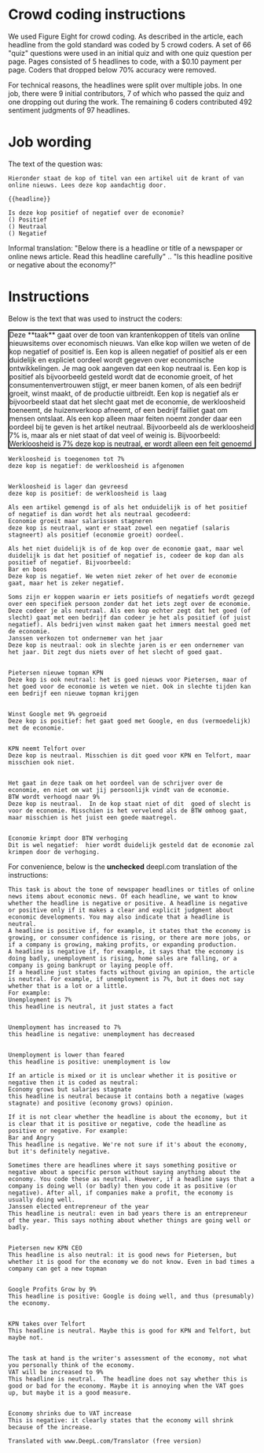 # Crowd coding instructions

We used Figure Eight for crowd coding. 
As described in the article, each headline from the gold standard was coded by 5 crowd coders.
A set of 66 "quiz" questions were used in an initial quiz and with one quiz question per page.
Pages consisted of 5 headlines to code, with a $0.10 payment per page. 
Coders that dropped below 70% accuracy were removed. 

For technical reasons, the headlines were split over multiple jobs. 
In one job, there were 9 initial contributors, 7 of which who passed the quiz and one dropping out during the work.
The remaining 6 coders contributed 492 sentiment judgments of 97 headlines. 

# Job wording

The text of the question was:

```
Hieronder staat de kop of titel van een artikel uit de krant of van online nieuws. Lees deze kop aandachtig door.

{{headline}}

Is deze kop positief of negatief over de economie?
() Positief
() Neutraal
() Negatief
```

Informal translation: "Below there is a headline or title of a newspaper or online news article. Read this headline carefully" .. "Is this headline positive or negative about the economy?"

# Instructions

Below is the text that was used to instruct the coders: 

<div style="border:2px solid black">
Deze **taak** gaat over de toon van krantenkoppen of titels van online nieuwsitems over economisch nieuws. Van elke kop willen we weten of de kop negatief of positief is. Een kop is alleen negatief of positief als er een duidelijk en expliciet oordeel wordt gegeven over economische ontwikkelingen. Je mag ook aangeven dat een kop neutraal is. 
Een kop is positief als bijvoorbeeld gesteld wordt dat de economie groeit, of het consumentenvertrouwen stijgt, er meer banen komen, of als een bedrijf groeit, winst maakt, of de productie uitbreidt. 
Een kop is negatief als er bijvoorbeeld staat dat het slecht gaat met de economie, de werkloosheid toeneemt, de huizenverkoop afneemt, of een bedrijf failliet gaat om mensen ontslaat. 
Als een kop alleen maar feiten noemt zonder daar een oordeel bij te geven is het artikel neutraal. Bijvoorbeeld als de werkloosheid 7% is, maar als er niet staat of dat veel of weinig is. 
Bijvoorbeeld:
Werkloosheid is 7%
deze kop is neutraal, er wordt alleen een feit genoemd
</div>

```
Werkloosheid is toegenomen tot 7%
deze kop is negatief: de werkloosheid is afgenomen


Werkloosheid is lager dan gevreesd 
deze kop is positief: de werkloosheid is laag
 
Als een artikel gemengd is of als het onduidelijk is of het positief of negatief is dan wordt het als neutraal gecodeerd:
Economie groeit maar salarissen stagneren
deze kop is neutraal, want er staat zowel een negatief (salaris stagneert) als positief (economie groeit) oordeel. 
 
Als het niet duidelijk is of de kop over de economie gaat, maar wel duidelijk is dat het positief of negatief is, codeer de kop dan als positief of negatief. Bijvoorbeeld:
Bar en boos
Deze kop is negatief. We weten niet zeker of het over de economie gaat, maar het is zeker negatief.
 
Soms zijn er koppen waarin er iets positiefs of negatiefs wordt gezegd over een specifiek persoon zonder dat het iets zegt over de economie. Deze codeer je als neutraal. Als een kop echter zegt dat het goed (of slecht) gaat met een bedrijf dan codeer je het als positief (of juist negatief). Als bedrijven winst maken gaat het immers meestal goed met de economie. 
Janssen verkozen tot ondernemer van het jaar
Deze kop is neutraal: ook in slechte jaren is er een ondernemer van het jaar. Dit zegt dus niets over of het slecht of goed gaat.


Pietersen nieuwe topman KPN 
Deze kop is ook neutraal: het is goed nieuws voor Pietersen, maar of het goed voor de economie is weten we niet. Ook in slechte tijden kan een bedrijf een nieuwe topman krijgen


Winst Google met 9% gegroeid
Deze kop is positief: het gaat goed met Google, en dus (vermoedelijk) met de economie.


KPN neemt Telfort over
Deze kop is neutraal. Misschien is dit goed voor KPN en Telfort, maar misschien ook niet.


Het gaat in deze taak om het oordeel van de schrijver over de economie, en niet om wat jij persoonlijk vindt van de economie. 
BTW wordt verhoogd naar 9%
Deze kop is neutraal.  In de kop staat niet of dit  goed of slecht is voor de economie. Misschien is het vervelend als de BTW omhoog gaat, maar misschien is het juist een goede maatregel.


Economie krimpt door BTW verhoging 
Dit is wel negatief:  hier wordt duidelijk gesteld dat de economie zal krimpen door de verhoging. 
```

For convenience, below is the **unchecked** deepl.com translation of the instructions:

```
This task is about the tone of newspaper headlines or titles of online news items about economic news. Of each headline, we want to know whether the headline is negative or positive. A headline is negative or positive only if it makes a clear and explicit judgment about economic developments. You may also indicate that a headline is neutral. 
A headline is positive if, for example, it states that the economy is growing, or consumer confidence is rising, or there are more jobs, or if a company is growing, making profits, or expanding production. 
A headline is negative if, for example, it says that the economy is doing badly, unemployment is rising, home sales are falling, or a company is going bankrupt or laying people off. 
If a headline just states facts without giving an opinion, the article is neutral. For example, if unemployment is 7%, but it does not say whether that is a lot or a little. 
For example:
Unemployment is 7%
this headline is neutral, it just states a fact


Unemployment has increased to 7%
this headline is negative: unemployment has decreased


Unemployment is lower than feared 
this headline is positive: unemployment is low
 
If an article is mixed or it is unclear whether it is positive or negative then it is coded as neutral:
Economy grows but salaries stagnate
this headline is neutral because it contains both a negative (wages stagnate) and positive (economy grows) opinion. 
 
If it is not clear whether the headline is about the economy, but it is clear that it is positive or negative, code the headline as positive or negative. For example:
Bar and Angry
This headline is negative. We're not sure if it's about the economy, but it's definitely negative.
 
Sometimes there are headlines where it says something positive or negative about a specific person without saying anything about the economy. You code these as neutral. However, if a headline says that a company is doing well (or badly) then you code it as positive (or negative). After all, if companies make a profit, the economy is usually doing well. 
Janssen elected entrepreneur of the year
This headline is neutral: even in bad years there is an entrepreneur of the year. This says nothing about whether things are going well or badly.


Pietersen new KPN CEO 
This headline is also neutral: it is good news for Pietersen, but whether it is good for the economy we do not know. Even in bad times a company can get a new topman


Google Profits Grow by 9%
This headline is positive: Google is doing well, and thus (presumably) the economy.


KPN takes over Telfort
This headline is neutral. Maybe this is good for KPN and Telfort, but maybe not.


The task at hand is the writer's assessment of the economy, not what you personally think of the economy. 
VAT will be increased to 9%
This headline is neutral.  The headline does not say whether this is good or bad for the economy. Maybe it is annoying when the VAT goes up, but maybe it is a good measure.


Economy shrinks due to VAT increase 
This is negative: it clearly states that the economy will shrink because of the increase.

Translated with www.DeepL.com/Translator (free version)
```





